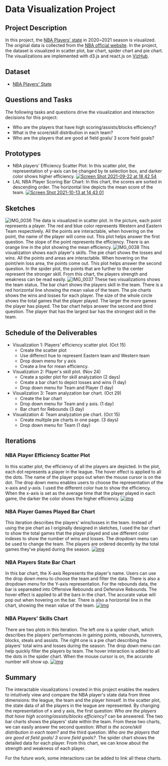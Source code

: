 # Data Visualization Project

## Project Description
In this project, the [NBA Players' state](https://gist.github.com/yichenlilyc/e82f39f103162cda7efc2c5662e203fd) in 2020~2021 season is visualized. The original data is collected from the [NBA official website](https://www.nba.com/stats/players/traditional/?sort=TD3&dir=-1). In the project, the dataset is visualized in scatter plot, bar chart, spider chart and pie chart. The visualizations are implemented with d3.js and react.js on [VizHub](https://vizhub.com/).

## Dataset
* [NBA Players' State](https://gist.github.com/yichenlilyc/e82f39f103162cda7efc2c5662e203fd)

## Questions and Tasks
The following tasks and questions drive the visualization and interaction decisions for this project:
* Who are the players that have high scoring/assists/blocks efficiency?
* What is the score/skill distribution in each team?
* Who are the players that are good at field goals/ 3 score field goals?

## Prototypes
* NBA players' Efficiency Scatter Plot: In this scatter plot, the representation of y-axis can be changed by te selection box, and darker color shows higher efficiency. 
[![Screen Shot 2021-09-22 at 18 42 54](https://user-images.githubusercontent.com/44181571/145346263-a54e9eb7-e6b7-466b-83ca-ec7ad956e777.png)](https://vizhub.com/yichenlilyc/d692441922ab4bb4ac3e53081d7fe0af)
* LAL NBA Player Scoring Bar Chart: In this chart, the scores are sorted in descending order. The horizontal line depicts the mean score of the team.
[![Screen Shot 2021-10-13 at 14 43 01](https://user-images.githubusercontent.com/44181571/137216684-4c15e5d4-fa78-480d-aaa6-fcfb0e8ca62d.png)](https://vizhub.com/yichenlilyc/0baca9e766834caba2b65d6d6e21b436) 

## Sketches
![IMG_0036](https://user-images.githubusercontent.com/44181571/137221818-8d0fe0d0-fdcc-4ff5-ad55-7dd3c1640279.jpg)
The data is visualized in scatter plot. In the picture, each point represents a player. The red and blue color represents Western and Eastern Team respectively. All the points are interactable, when hovering on the point, the name of the player will come out. 
This plot helps answer the first question. The slope of the point represents the efficiency. There is an orange line in the plot showing the mean efficiency.
![IMG_0038](https://user-images.githubusercontent.com/44181571/137221836-aebc403f-3649-4202-bb4f-e63387f6bd6c.jpg)
This visualization shows each player's skills. The pie chart shows the losses and wins. All the points and areas are interactable. When hovering on the point/win loss area, the points come out. 
This plot helps answer the second question. In the spider plot, the points that are further to the center represent the stronger skill. From this chart, the players strength and weakness can be read easily.
![IMG_0037](https://user-images.githubusercontent.com/44181571/137221860-f53f24aa-24f9-450a-94b3-511cbc308875.jpg)
These two visualizations shows the team status. The bar chart shows the players skill in the team. There is a red horizontal line showing the mean value of the team. The pie charts shows the wins and losses for each player. The size of the whole circle shows the total games that the player played. The larger the more games the player has played. 
The bar chart helps answer the second and third question. The player that has the largest bar has the strongest skill in the team.

## Schedule of the Deliverables
* Visualization 1: Players' efficiency scatter plot. (Oct 15)
  * Create the scatter plot
  * Use differect hue to represent Eastern team and Western team
  * Drop down menu for y axis
  * Create a line for mean efficiency.
* Visualization 2: Player's skill plot. (Nov 24)
  * Create a spider plot for skill analyzation (2 days)
  * Create a bar chart to depict losses and wins (1 day)
  * Drop down menu for Team and Player (1 day)
* Visualization 3: Team analyzation bar chart. (Oct 29)
  * Create the bar chart 
  * Drop down menu for Team and y axis. (1 day)
  * Bar chart for Rebounds (3 day)
* Visualization 4: Team analyzation pie chart. (Oct 15)
  * Create multiple pie charts in one page. (3 days)
  * Drop down menu for Team (1 day)

## Iterations
### NBA Player Efficiency Scatter Plot
In this scatter plot, the efficiency of all the players are depicted. In the plot, each dot represents a player in the league. The hover effect is applied to all the dots. The name of the player pops out when the mouse cursor is on the dot. The drop down menu enables users to choose the representation of the x-axis and y-axis. I used the different color hue to show the efficiency. When the x-axis is set as the average time that the player played in each game, the darker the color shows the higher efficiency.
[![img](https://user-images.githubusercontent.com/44181571/145342614-b0584b3b-e36d-4ed8-8cf9-1adbbbfa6f86.png)](https://vizhub.com/yichenlilyc/7a8c7838797c46f48ce0224661ab3e0c)

### NBA Player Games Played Bar Chart
This iteration describes the players' wins/losses in the team. Instead of using the pie chart as I originally designed in sketches, I used the bar chart to show the total games that the player played and use different color indexes to show the number of wins and losses. The dropdown menu can be used to change the team. The players are ordered decently by the total games they've played during the season.
[![img](https://user-images.githubusercontent.com/44181571/145344500-16e70c41-c8b3-45b9-8f2d-f0913045280a.png)](https://vizhub.com/yichenlilyc/539d25adc25942359d0cd205959603f0?edit=files&file=index.js)

### NBA Players State Bar Chart
In this bar chart, the X-axis Represents the player's name. Users can use the drop down menu to choose the team and filter the data. There is also a dropdown menu for the Y-axis representation. For the rebounds data, the bar is separeated into Offensive Rebounds and Defensive Rebounds. The hover effect is applied to all the bars in the chart. The accurate value will pop out when hovering on the bar. There is also a horizontal line in the chart, showing the mean value of the team. 
[![img](https://user-images.githubusercontent.com/44181571/145344646-bc4316b1-030b-480e-9d67-024781add402.png)](https://vizhub.com/yichenlilyc/584f1db67d254305aec291f72a296c8d?edit=files&file=index.html)

### NBA Players' Skills Chart
There are two plots in this iteration. The left one is a spider chart, which describes the players' performances in gaining points, rebounds, turnovers, blocks, steals and assists. The right one is a pie chart describing the players' total wins and losses during the season. The drop down menu can help quickly filter the players by team. The hover interaction is added to all the dots in the spider chart. When the mouse cursor is on, the accurate number will show up.
[![img](https://user-images.githubusercontent.com/44181571/144335940-b0839f6d-7563-40fa-9428-faab950afc0b.png)](https://vizhub.com/yichenlilyc/825ccc94175143e2add9e45b98efc2d4?edit=files&file=index.js)

## Summary
The interactable visualizations I created in this project enables the readers to intuitively view and compare the NBA player's state data from three dimensions: the league, the team and the player himself. In the scatter plot, the state data of all the players in the league are represented. By changing the representation of x and y axis, the first question: *Who are the players that have high scoring/assists/blocks efficiency?* can be answered. The two bar charts shows the players' state within the team. From these two charts, we can easily answer the second question: *What is the score/skill distribution in each team?* and the third question: *Who are the players that are good at field goals/ 3 score field goals?*. The spider chart shows the detailed data for each player. From this chart, we can know about the strength and weakness of each player. 

For the future work, some interactions can be added to link all these charts.

